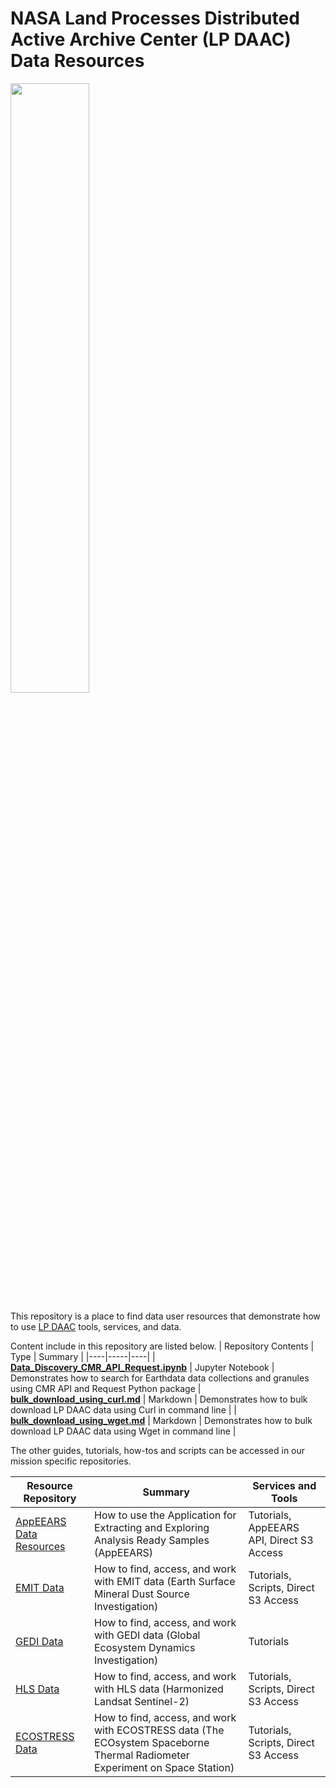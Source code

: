 # NASA Land Processes Distributed Active Archive Center (LP DAAC) Data Resources  

<img src="img/lpdaac-logo-black.png" width="50%" height="50%">  

This repository is a place to find data user resources that demonstrate how to use [LP DAAC](https://lpdaac.usgs.gov/) tools, services, and data.

Content include in this repository are listed below.
| Repository Contents | Type | Summary | 
|----|-----|----|
| **[Data_Discovery_CMR_API_Request.ipynb](https://github.com/nasa/LPDAAC-Data-Resources/blob/cmr/python/tutorials/Data_Discovery_CMR_API_Request.ipynb)** | Jupyter Notebook | Demonstrates how to search for Earthdata data collections and granules using CMR API and Request Python package
| **[bulk_download_using_curl.md](https://github.com/nasa/LPDAAC-Data-Resources/blob/cmr/python/guides/bulk_download_using_curl.md)** | Markdown | Demonstrates how to bulk download LP DAAC data using Curl in command line |
| **[bulk_download_using_wget.md](https://github.com/nasa/LPDAAC-Data-Resources/blob/cmr/python/guides/bulk_download_using_wget.md)** | Markdown | Demonstrates how to bulk download LP DAAC data using Wget in command line |

The other guides, tutorials, how-tos and scripts can be accessed in our mission specific repositories. 

| Resource Repository | Summary | Services and Tools |
|----|-----|----|
|[AppEEARS Data Resources](https://github.com/nasa/AppEEARS-Data-Resources) |How to use the Application for Extracting and Exploring Analysis Ready Samples (AppEEARS) |Tutorials, AppEEARS API, Direct S3 Access |
|[EMIT Data](https://github.com/nasa/EMIT-Data-Resources) |How to find, access, and work with EMIT data (Earth Surface Mineral Dust Source Investigation)|Tutorials, Scripts, Direct S3 Access |
|[GEDI Data](https://github.com/nasa/GEDI-Data-Resources) |How to find, access, and work with GEDI data (Global Ecosystem Dynamics Investigation)|Tutorials |
|[HLS Data](https://github.com/nasa/HLS-Data-Resources)|How to find, access, and work with HLS data (Harmonized Landsat Sentinel-2)|Tutorials, Scripts, Direct S3 Access|
|[ECOSTRESS Data](https://github.com/nasa/ECOSTRESS-Data-Resources)|How to find, access, and work with ECOSTRESS data (The ECOsystem Spaceborne Thermal Radiometer Experiment on Space Station)|Tutorials, Scripts, Direct S3 Access|

